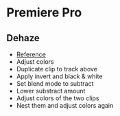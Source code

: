 # Premiere Pro

## Dehaze

- [Reference](https://www.youtube.com/watch?v=W2oSBypQegU)
- Adjust colors
- Duplicate clip to track above
- Apply invert and black & white
- Set blend mode to subtract
- Lower substract amount
- Adjust colors of the two clips
- Nest them and adjust colors again


